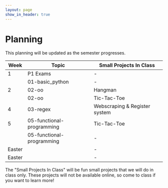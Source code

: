 ```yaml
---
layout: page
show_in_header: true
---
```

# Planning

This planning will be updated as the semester progresses.

| Week | Topic | Small Projects In Class |
|-|-| -|
| 1 | P1 Exams |-|
| | 01-basic_python |-|
| 2 | 02-oo | Hangman |
| | 02-oo | Tic-Tac-Toe |
| 4 | 03-regex |Webscraping & Register system|
| 5 | 05-functional-programming | Tic-Tac-Toe |
|  | 05-functional-programming |-|
| Easter | |-|
| Easter | |-|

The "Small Projects In Class" will be fun small projects that we will do in class only. These projects will not be available online, so come to class if you want to learn more!